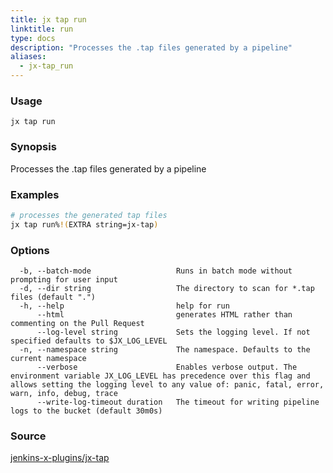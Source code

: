 ```yaml
---
title: jx tap run
linktitle: run
type: docs
description: "Processes the .tap files generated by a pipeline"
aliases:
  - jx-tap_run
---
```


### Usage

```
jx tap run
```

### Synopsis

Processes the .tap files generated by a pipeline

### Examples

  ```bash
  # processes the generated tap files
  jx tap run%!(EXTRA string=jx-tap)

  ```
### Options

```
  -b, --batch-mode                   Runs in batch mode without prompting for user input
  -d, --dir string                   The directory to scan for *.tap files (default ".")
  -h, --help                         help for run
      --html                         generates HTML rather than commenting on the Pull Request
      --log-level string             Sets the logging level. If not specified defaults to $JX_LOG_LEVEL
  -n, --namespace string             The namespace. Defaults to the current namespace
      --verbose                      Enables verbose output. The environment variable JX_LOG_LEVEL has precedence over this flag and allows setting the logging level to any value of: panic, fatal, error, warn, info, debug, trace
      --write-log-timeout duration   The timeout for writing pipeline logs to the bucket (default 30m0s)
```



### Source

[jenkins-x-plugins/jx-tap](https://github.com/jenkins-x-plugins/jx-tap)
